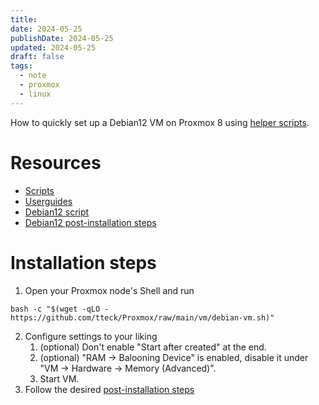 ```yaml
---
title: 
date: 2024-05-25
publishDate: 2024-05-25
updated: 2024-05-25
draft: false
tags:
  - note
  - proxmox
  - linux
---
```

 
How to quickly set up a Debian12 VM on Proxmox 8 using [helper scripts](https://helper-scripts.com).

# Resources

- [Scripts](https://helper-scripts.com/scripts)
- [Userguides](https://github.com/tteck/Proxmox/blob/main/USER_SUBMITTED_GUIDES.md)
- [Debian12 script](https://helper-scripts.com/scripts?id=Debian+12)
- [Debian12 post-installation steps](https://github.com/tteck/Proxmox/discussions/1988)

# Installation steps

1. Open your Proxmox node's Shell and run

```shell
bash -c "$(wget -qLO - https://github.com/tteck/Proxmox/raw/main/vm/debian-vm.sh)"
```

2. Configure settings to your liking
	1. (optional) Don't enable "Start after created" at the end.
	2. (optional) "RAM -> Balooning Device" is enabled, disable it under "VM -> Hardware -> Memory (Advanced)".
	3. Start VM.
3. Follow the desired [post-installation steps](https://github.com/tteck/Proxmox/discussions/1988)